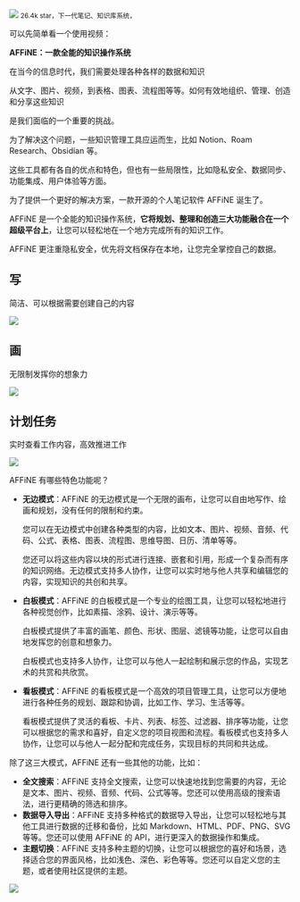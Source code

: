 <img src="/assets/image/240218-affine-1.png" style="max-width: 70%; height: auto;">
<small>26.4k star，下一代笔记、知识库系统，</small>


可以先简单看一个使用视频：


**AFFiNE：一款全能的知识操作系统**

在当今的信息时代，我们需要处理各种各样的数据和知识

从文字、图片、视频，到表格、图表、流程图等等。如何有效地组织、管理、创造和分享这些知识

是我们面临的一个重要的挑战。

为了解决这个问题，一些知识管理工具应运而生，比如 Notion、Roam Research、Obsidian 等。

这些工具都有各自的优点和特色，但也有一些局限性，比如隐私安全、数据同步、功能集成、用户体验等方面。

为了提供一个更好的解决方案，一款开源的个人笔记软件 AFFiNE 诞生了。

AFFiNE 是一个全能的知识操作系统，**它将规划、整理和创造三大功能融合在一个超级平台上**，让您可以轻松地在一个地方完成所有的知识工作。

AFFiNE 更注重隐私安全，优先将文档保存在本地，让您完全掌控自己的数据。

## 写
简洁、可以根据需要创建自己的内容

![](/assets/image/240218-affine-1.png)


## 画

无限制发挥你的想象力

![](/assets/image/240218-affine-2.png)



## 计划任务

实时查看工作内容，高效推进工作

![](/assets/image/240218-affine-3.png)

AFFiNE 有哪些特色功能呢？

- **无边模式**：AFFiNE 的无边模式是一个无限的画布，让您可以自由地写作、绘画和规划，没有任何的限制和约束。

  您可以在无边模式中创建各种类型的内容，比如文本、图片、视频、音频、代码、公式、表格、图表、流程图、思维导图、日历、清单等等。
  
  您还可以将这些内容以块的形式进行连接、嵌套和引用，形成一个复杂而有序的知识网络。无边模式支持多人协作，让您可以实时地与他人共享和编辑您的内容，实现知识的共创和共享。
  
- **白板模式**：AFFiNE 的白板模式是一个专业的绘图工具，让您可以轻松地进行各种视觉创作，比如素描、涂鸦、设计、演示等等。

  白板模式提供了丰富的画笔、颜色、形状、图层、滤镜等功能，让您可以自由地发挥您的创意和想象力。
  
  白板模式也支持多人协作，让您可以与他人一起绘制和展示您的作品，实现艺术的共赏和共欣赏。
- **看板模式**：AFFiNE 的看板模式是一个高效的项目管理工具，让您可以方便地进行各种任务的规划、跟踪和协调，比如工作、学习、生活等等。

  看板模式提供了灵活的看板、卡片、列表、标签、过滤器、排序等功能，让您可以根据您的需求和喜好，自定义您的项目视图和流程。看板模式也支持多人协作，让您可以与他人一起分配和完成任务，实现目标的共同和共达成。

除了这三大模式，AFFiNE 还有一些其他的功能，比如：

- **全文搜索**：AFFiNE 支持全文搜索，让您可以快速地找到您需要的内容，无论是文本、图片、视频、音频、代码、公式等等。您还可以使用高级的搜索语法，进行更精确的筛选和排序。
- **数据导入导出**：AFFiNE 支持多种格式的数据导入导出，让您可以轻松地与其他工具进行数据的迁移和备份，比如 Markdown、HTML、PDF、PNG、SVG 等等。您还可以使用 AFFiNE 的 API，进行更深入的数据操作和集成。
- **主题切换**：AFFiNE 支持多种主题的切换，让您可以根据您的喜好和场景，选择适合您的界面风格，比如浅色、深色、彩色等等。您还可以自定义您的主题，或者使用社区提供的主题。

![](/assets/image/240218-affine-4.png)




